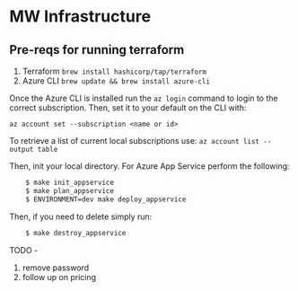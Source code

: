 # MW Infrastructure

## Pre-reqs for running terraform

1. Terraform ```brew install hashicorp/tap/terraform```
2. Azure CLI ```brew update && brew install azure-cli```

Once the Azure CLI is installed run the ```az login``` command to login to the correct subscription. Then, set it to your default on the CLI with:

```az account set --subscription <name or id>```

To retrieve a list of current local subscriptions use:
```az account list --output table```

Then, init your local directory. For Azure App Service perform the following:

``` bash
    $ make init_appservice
    $ make plan_appservice
    $ ENVIRONMENT=dev make deploy_appservice
```

Then, if you need to delete simply run:

```bash
    $ make destroy_appservice
```

TODO -

1. remove password
2. follow up on pricing
